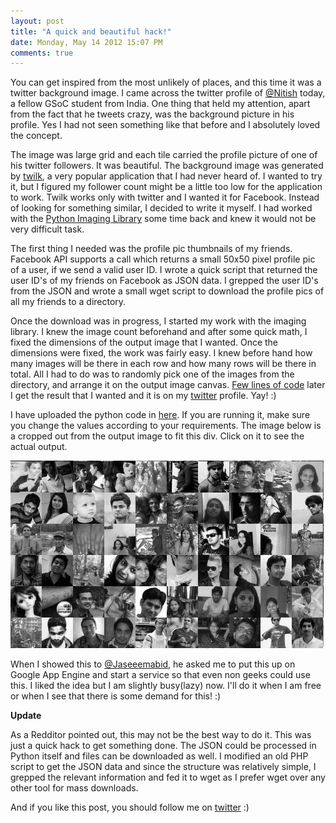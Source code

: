 ```yaml
---
layout: post
title: "A quick and beautiful hack!"
date: Monday, May 14 2012 15:07 PM
comments: true
---
```


You can get inspired from the most unlikely of places, and this time it was a twitter background image. I came across the twitter profile of [@Nitish](http://twitter.com/Nitish) today, a fellow GSoC student from India. One thing that held my attention, apart from the fact that he tweets crazy, was the background picture in  his profile. Yes I had not seen something like that before and I absolutely loved the concept.

The image was large grid and each tile carried the profile picture of one of his twitter followers. It was beautiful. The background image was generated by [twilk](http://twilk.com/), a very popular application that I had never heard of. I wanted to try it, but I figured my follower count might be a little too low for the application to work. Twilk works only with twitter and I wanted it for Facebook. Instead of looking for something similar, I decided to write it myself. I had worked with the [Python Imaging Library](http://www.pythonware.com/library/pil/handbook/index.htm) some time back and knew it would not be very difficult task.

The first thing I needed was the profile pic thumbnails of my friends. Facebook API supports a call which returns a small 50x50 pixel profile pic of a user, if we send a valid user ID. I wrote a quick script that returned the user ID's of my friends on Facebook as JSON data. I grepped the user ID's from the JSON and wrote a small wget script to download the profile pics of all my friends to a directory.

Once the download was in progress, I started my work with the imaging library. I knew the image count beforehand and after some quick math, I fixed the dimensions of the output image that I wanted. Once the dimensions were fixed, the work was fairly easy. I knew before hand how many images will be there in each row and how many rows will be there in total. All I had to do was to randomly pick one of the images from the directory, and arrange it on the output image canvas. [Few lines of code](https://gist.github.com/2692786) later I get the result that I wanted and it is on my [twitter](http://twitter.com/swvist) profile. Yay! :)

I have uploaded the python code in [here](https://gist.github.com/2692786). If you are running it, make sure you change the values according to your requirements. The image below is a cropped out from the output image to fit this div. Click on it to see the actual output.

<a href='https://si0.twimg.com/profile_background_images/550861104/output'><img src='images/grid.jpg'></a>

When I showed this to [@Jaseeemabid](http://twitter.com/jaseemabid), he asked me to put this up on Google App Engine and start a service so that even non geeks could use this. I liked the idea but I am slightly busy(lazy) now. I'll do it when I am free or when I see that there is some demand for this! :)

**Update**

As a Redditor pointed out, this may not be the best way to do it. This was just a quick hack to get something done. The JSON could be processed in Python itself and files can be downloaded as well. I modified an old PHP script to get the JSON data and since the structure was relatively simple, I grepped the relevant information and fed it to wget as I prefer wget over any other tool for mass downloads. 

And if you like this post, you should follow me on [twitter](http://twitter.com/swvist) :)


